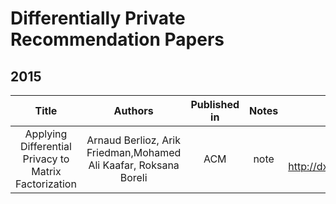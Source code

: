 # Differentially Private Recommendation Papers
## 2015
Title|Authors|Published in|Notes|Files
:---:|:---:|:---:|:---:|:---:
Applying Differential Privacy to Matrix Factorization|Arnaud Berlioz, Arik Friedman,Mohamed Ali Kaafar, Roksana Boreli|ACM|note|[点击跳转至百度](DOI: http://dx.doi.org/10.1145/2792838.2800173)
